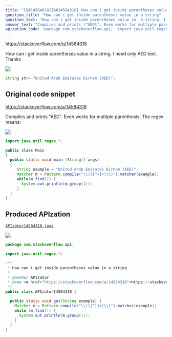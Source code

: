 ```yaml
---
title: "[Q#14584018][A#14584318] How can i get inside parentheses value in a string"
question_title: "How can i get inside parentheses value in a string"
question_text: "How can i get inside parentheses value in  a string. I need only AED text. Thanks"
answer_text: "Compiles and prints \"AED\". Even works for multiple parenthesis: The regex means:"
apization_code: "package com.stackoverflow.api;  import java.util.regex.*;  /**  * How can i get inside parentheses value in a string  *  * @author APIzator  * @see <a href=\"https://stackoverflow.com/a/14584318\">https://stackoverflow.com/a/14584318</a>  */ public class APIzator14584318 {    public static void get(String example) {     Matcher m = Pattern.compile(\"\\\\(([^)]+)\\\\)\").matcher(example);     while (m.find()) {       System.out.println(m.group(1));     }   } }"
---
```


https://stackoverflow.com/q/14584018

How can i get inside parentheses value in  a string.
I need only AED text. Thanks


<div class="code-logo"><img src="/stackoverflow.png" /></div>

```java
String str= "United Arab Emirates Dirham (AED)";
```


## Original code snippet

https://stackoverflow.com/a/14584318

Compiles and prints &quot;AED&quot;. Even works for multiple parenthesis:
The regex means:

<div class="code-logo"><img src="/stackoverflow.png" /></div>

```java
import java.util.regex.*;

public class Main
{
  public static void main (String[] args)
  {
     String example = "United Arab Emirates Dirham (AED)";
     Matcher m = Pattern.compile("\\(([^)]+)\\)").matcher(example);
     while(m.find()) {
       System.out.println(m.group(1));    
     }
  }
}
```

## Produced APIzation

[`APIzator14584318.java`](https://github.com/pasqualesalza/apization-temp/raw/main/data/search/APIzator14584318.java)

<div class="code-logo"><img src="/apizator.png" /></div>

```java
package com.stackoverflow.api;

import java.util.regex.*;

/**
 * How can i get inside parentheses value in a string
 *
 * @author APIzator
 * @see <a href="https://stackoverflow.com/a/14584318">https://stackoverflow.com/a/14584318</a>
 */
public class APIzator14584318 {

  public static void get(String example) {
    Matcher m = Pattern.compile("\\(([^)]+)\\)").matcher(example);
    while (m.find()) {
      System.out.println(m.group(1));
    }
  }
}

```